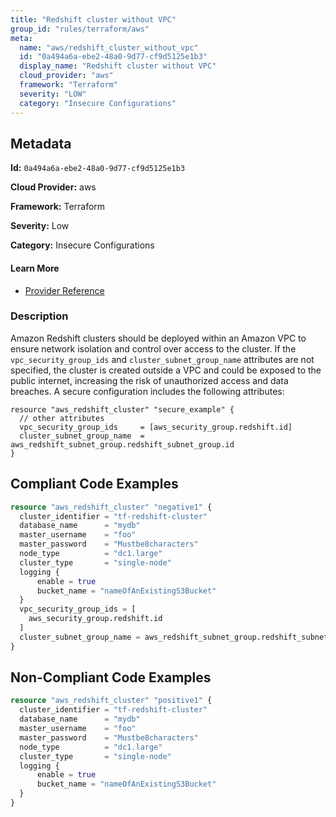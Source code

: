 ```yaml
---
title: "Redshift cluster without VPC"
group_id: "rules/terraform/aws"
meta:
  name: "aws/redshift_cluster_without_vpc"
  id: "0a494a6a-ebe2-48a0-9d77-cf9d5125e1b3"
  display_name: "Redshift cluster without VPC"
  cloud_provider: "aws"
  framework: "Terraform"
  severity: "LOW"
  category: "Insecure Configurations"
---
```

## Metadata

**Id:** `0a494a6a-ebe2-48a0-9d77-cf9d5125e1b3`

**Cloud Provider:** aws

**Framework:** Terraform

**Severity:** Low

**Category:** Insecure Configurations

#### Learn More

 - [Provider Reference](https://registry.terraform.io/providers/hashicorp/aws/latest/docs/resources/redshift_cluster#vpc_security_group_ids)

### Description

 Amazon Redshift clusters should be deployed within an Amazon VPC to ensure network isolation and control over access to the cluster. If the `vpc_security_group_ids` and `cluster_subnet_group_name` attributes are not specified, the cluster is created outside a VPC and could be exposed to the public internet, increasing the risk of unauthorized access and data breaches. A secure configuration includes the following attributes:

```
resource "aws_redshift_cluster" "secure_example" {
  // other attributes
  vpc_security_group_ids     = [aws_security_group.redshift.id]
  cluster_subnet_group_name  = aws_redshift_subnet_group.redshift_subnet_group.id
}
```



## Compliant Code Examples
```terraform
resource "aws_redshift_cluster" "negative1" {
  cluster_identifier = "tf-redshift-cluster"
  database_name      = "mydb"
  master_username    = "foo"
  master_password    = "Mustbe8characters"
  node_type          = "dc1.large"
  cluster_type       = "single-node"
  logging {
      enable = true
      bucket_name = "nameOfAnExistingS3Bucket"
  }
  vpc_security_group_ids = [
    aws_security_group.redshift.id
  ]
  cluster_subnet_group_name = aws_redshift_subnet_group.redshift_subnet_group.id
}

```
## Non-Compliant Code Examples
```terraform
resource "aws_redshift_cluster" "positive1" {
  cluster_identifier = "tf-redshift-cluster"
  database_name      = "mydb"
  master_username    = "foo"
  master_password    = "Mustbe8characters"
  node_type          = "dc1.large"
  cluster_type       = "single-node"
  logging {
      enable = true
      bucket_name = "nameOfAnExistingS3Bucket"
  }
}

```